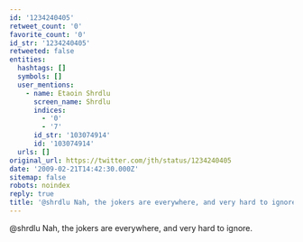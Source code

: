 ```yaml
---
id: '1234240405'
retweet_count: '0'
favorite_count: '0'
id_str: '1234240405'
retweeted: false
entities:
  hashtags: []
  symbols: []
  user_mentions:
    - name: Etaoin Shrdlu
      screen_name: Shrdlu
      indices:
        - '0'
        - '7'
      id_str: '103074914'
      id: '103074914'
  urls: []
original_url: https://twitter.com/jth/status/1234240405
date: '2009-02-21T14:42:30.000Z'
sitemap: false
robots: noindex
reply: true
title: '@shrdlu Nah, the jokers are everywhere, and very hard to ignore.'
---
```


@shrdlu Nah, the jokers are everywhere, and very hard to ignore.